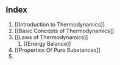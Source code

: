 ## Index
1. [[Introduction to Thermodynamics]]
2. [[Basic Concepts of Thermodynamics]]
3. [[Laws of Thermodynamics]]
	1. [[Energy Balance]]
4. [[Properties Of Pure Substances]]
5. 